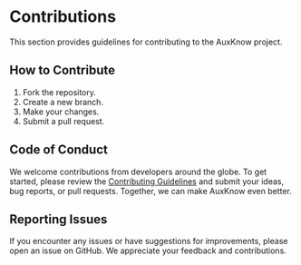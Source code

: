 # Contributions

This section provides guidelines for contributing to the AuxKnow project.

## How to Contribute

1. Fork the repository.
2. Create a new branch.
3. Make your changes.
4. Submit a pull request.

## Code of Conduct

We welcome contributions from developers around the globe. To get started, please review the [Contributing Guidelines](CONTRIBUTING.md) and submit your ideas, bug reports, or pull requests. Together, we can make AuxKnow even better.

## Reporting Issues

If you encounter any issues or have suggestions for improvements, please open an issue on GitHub. We appreciate your feedback and contributions.

